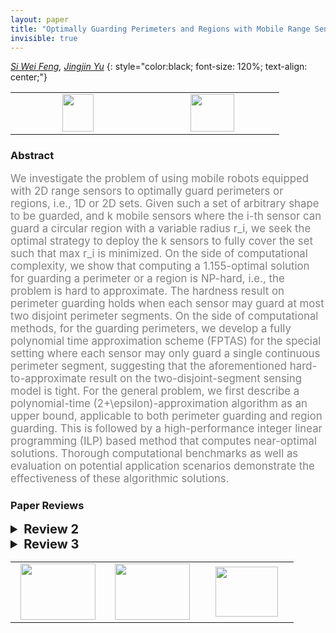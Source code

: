 ```yaml
---
layout: paper
title: "Optimally Guarding Perimeters and Regions with Mobile Range Sensors"
invisible: true
---
```

*[Si Wei Feng](https://sites.google.com/view/swfeng/homepage), [Jingjin Yu](https://arc.cs.rutgers.edu)*
{: style="color:black; font-size: 120%; text-align: center;"}

<table width="20%"> <tr>
<td style="width: 20%; text-align: center;"><a href="http://www.roboticsproceedings.org/rss16/p063.pdf"><img src="{{ site.baseurl }}/images/paper_link.png"
width = "50"  height = "60"/> </a> </td>

<td style="width: 20%; text-align: center;"><a href="nan"><img src="{{ site.baseurl }}/images/pheedloop_link.png"
width = "70"  height = "60"/> </a> </td>

</tr></table>

### Abstract
<html><p style="color:gray; font-size: 120%; text-align: justified;">
We investigate the problem of using mobile robots equipped with 2D range sensors to optimally guard perimeters or regions, i.e., 1D or 2D sets. Given such a set of arbitrary shape to be guarded, and k mobile sensors where the i-th sensor can guard a circular region with a variable radius r_i, we seek the optimal strategy to deploy the k sensors to fully cover the set such that max r_i is minimized. On the side of computational complexity, we show that computing a 1.155-optimal solution for guarding a perimeter or a region is NP-hard, i.e., the problem is hard to approximate. The hardness result on perimeter guarding holds when each sensor may guard at most two disjoint perimeter segments. On the side of computational methods, for the guarding perimeters, we develop a fully polynomial time approximation scheme (FPTAS) for the special setting where each sensor may only guard a single continuous perimeter segment, suggesting that the aforementioned hard-to-approximate result on the two-disjoint-segment sensing model is tight. For the general problem, we first describe a polynomial-time (2+\epsilon)-approximation algorithm as an upper bound, applicable to both perimeter guarding and region guarding. This is followed by a high-performance integer linear programming (ILP) based method that computes near-optimal solutions. Thorough computational benchmarks as well as evaluation on potential application scenarios demonstrate the effectiveness of these algorithmic solutions. 
</p></html>

### Paper Reviews
<details><summary style="font-size:20px;"><b> Review 2</b></summary>
<p style="color:gray; font-size: 120%; text-align: justified;">
This paper considers two related problems, Optimal Perimeter Guarding (OPG_2D) and Optimal Region Guarding (ORG_2D), with k robots each having a circular 2D range sensor. OPG_2D and ORG_2D together comprise the Optimal Set Guarding problem (OSG_2D). The goal is to use a set of mobile robots to monitor either the perimeter of a region (in OPG) or a region (ORG). The regions are assumed to have simple polygonal boundaries, with zero or more simple polygonal obstacles. The objective being minimized is the sensor radius, and the solution also computes the locations of the robots. The main theoretical result in the paper is an inapproximability result showing that finding solutions for OSG_2D with an approximation factor within 1.155 is NP-hard. This result builds on prior results [22, 23] on vertex cover for planar graphs of maximum degree 3, by designing a 3-net backbone structure. The main algorithmic results are three types of algorithms. The first is a (1+ epsilon) approximation algorithm that discretizes the perimeter (or region) using lengths of 2*epsilon (or squares of epsilon^2), where each sensor is responsible to guard only a single continuous perimeter segment. This algorithm, which involves a binary search on the decision version of the problem, is called AL_OPG_2D_CONT and is a fully polynomial time approximation scheme (FPTAS). The second class of algorithm gives a (2+ epsilon) approximation using results from the facility location problem (or equivalently, the k-center problem). The third class of algorithm uses a discretization of the perimeter (or region) and presents an integer linear program formulation. Finally, simulation results are presented on synthetically generated simple polygons and comparison of the various algorithms are given in terms of computational time and quality of the solutions generated. Practical examples on two different environments are presented as well.The paper is technically strong. However minimizing the sensor radius to guard a perimeter or region does not seem well motivated. While the paper states that this decreased sensor footprint increases the resolution of the image data, this metric needs to be better justified. A more useful objective would be to minimize the number of robots needed to guard the perimeter/region. The paper also assumes that the robots are in fixed positions (given by the solution). This solution does not really use the mobility of the robots beyond getting them to the desired fixed locations. Wouldn't it be more effective to have robots patrolling at a sufficiently high frequency? If using drones for the two application senarios (Section V B), practical constraints like limited battery life would make it harder to use such solutions.Section II: The definition of size(k, D) is a little hard to grasp. Are the center locations c1,..., ck defined over R^2? From the current definition it appears that the center locations are fixed, making one of the two minimizations redundant. Perhaps providing a geometric/physical interpretation for size(k, D) would help, particularly given its use throughout the paper. Section III A: The selection of m in the conversion of an edge uw to a path is not discussed. This is important since it appears that there is an implicit assumption that the curvature of each the paths is smooth, i.e., there are no abrupt changes in the angles between two consecutive unit segments of a path. If the curvature were not smooth then it may happen that a circle of radius alpha covers more than 4 points from the vertical bars. However, under the smooth curvature constraint, it is not clear if an appropriate 3-net can always be created. Section III B was confusing. It was not clear why for small enough delta, P is a polygon with holes. Fig 8 also did not help me identify the holes in the polygon. Perhaps the holes can be identified in the figure. Isn't the polygon in Fig 8(a) a simple polygon (assuming its end caps are closed)?Section III B: Is the definition of K correct? Should the 2 be in the denominator?What does it mean to say "each sensor can cover at most two disjoint perimeter segments"? That the lengths of the segments must be less than the diameter of the sensor circle? Is this the case in Fig 12?Section IV A: M[] is used without being defined.Theorem IV.1: Does "continuous coverage" refer to coverage of continuous perimeter segments, or coverage continuous in time? Both occur here.Table III: The run times do not show a consistent decrease with increasing k, especially in the last two rows. So the scalability of the ILP is not clear.Last sentence of Section V A is a bit puzzling. Unclear how AL_OPG_2D_ILP is "getting very close to being 1-optimal".Section V does not state the values of the epsilon parameter. It is not clear how close to optimal the solutions are.It appears it should be possible to extend your OPG solutions to the case when the perimeters of the interior holes should also be guarded.Could a mixed ILP optimize the locations of the sensors on the continuous R^2 domain?Have you considered the problem of reducing the number of robots for fixed sensor radius? What about optimizing both the number of robots and the sensor radius?Presentation suggestions:The introduction describes the sensors as 2D range sensors, whereas Section II describes a quadcopter with a vision sensor. The model seems to better match the latter -- why the use of the term "range sensor"?Since the regions in the environment are modeled as simple polygons, this should be made clear in the Abstract and/or Introduction.There are some awkwardly worded/unclear sentences. For example, the first sentence of the last paragraph of Section II. Also, the first sentence of the proof of Theorem III.3.Section II A: In the definition of L, the summation should be over uw \in E(G).There are several grammatical errors throughout the paper. A careful proofreading should eliminate them. For example, the wording of Theorem III.1.Section III A, last sentence of first paragraph should end with "3 (left)."Theorem III.3: Is d_u the degree of u? Please define.Fig 13: What is the discretization value of epsilon here? The left and right figures appear to have different discretizations.References: A little attention should be given to appropriate capitalization in the references. For example, Kepler, NP-complete, R^3. Titles of conferences, journals, and books should also be appropriately capitalized.
</p> </details>

<details><summary style="font-size:20px;"><b> Review 3</b></summary>
<p style="color:gray; font-size: 120%; text-align: justified;">
This paper presents an analysis of the coverage planning problem for a computer science perspective. This contribution is interesting and work on this topic would be a welcome contribution to the field. My concerns with the paper surround the thoroughness and clarity of its technical results and the scientific rigour of its experiments.---Technical Analysis---The paper presents an analysis that seeks to show that the perimeter/area coverage problem cannot be solved in polynomial time to a better approximation than 2\sqrt{3}/3 for the area problem and 1.155 for the perimeter problem, unless P=NP. This analysis is made by proving the hardness of guarding a "3-net", then showing that a 3-net can approximate "simple polygons". In doing so, they also demonstrate that any polygon can be converted to a 3-net by replacing vertices with cycles.I found this analysis difficult to follow, and can only provide comments at a low level with the aim of improving the communication of the results.1. It is not stated clearly whether the results assume that the given k robots are capable of covering the target region and, other than in one algorithm, it is not discussed what would happen if they cannot. Relatedly, what assumptions are made about the range of the sensing radius, is it assumed to extend to infinity?2. What is meant by "continuous boundary segments"  in phrases such as "each sensor may only guard a single continuous perimeter segment" or "no more than two continuous boundary segments". My understanding is that a side of a polygon would be a single continuous perimeter segment, and a corner would be where two continuous perimeter segments meet. But are the statements meant to include/preclude two sides that are topologically distant but spatially close, i.e., parallel?3. In the preliminaries section, the size of a 2D simple polygonal region is defined as:    size(k, D) = min_{c1,...,ck} max_{p\inD} min_{1<=i<=k} || c_i - p ||This equation is fundamental to the analysis and I believe the reader would benefit from more explanation and intuition. It is not readily apparent to me what effect the left-most minimum has if the first minimum is specifying the c_i. Is there some interaction between c_i and p?4. In the proof of Theorem III.1 it is stated that: "For a path u...w on T_G , since the path length is odd, [...]". It is not obvious to me why every path in T_G must be of odd path length.5. Theorem III.1 is stated to prove NP-hardness, yet the proof itself makes no mention of NP. If this result comes from proving that the theorem is equivalent to something that is previously known to be NP, then please make this fact explicit and include a citation to the proof of the connected result.6. Possible typo on page 4 in the statement "Let K = ((L - |E|)2 + k)", should it be /2?7. A number of results are presented about a graph with maximum degree 3, including extending these results to simple polygons, well before demonstrating that any graph can be converted to such a graph using the technique illustrated in Fig. 9. I think it would be helpful to readers to reconsider the order of this presentation such that the generality of the 3-net to higher-degree graphs was presented before the connections to simple polygons.---Algorithms---The paper presents algorithms with bounded optimality for the perimeter and area coverage problems. 1. What is "OPT" in the statement "OPT + \epsilon" on page 6?2. Do the algorithms search for r or r*? On pg. 6 you say "given a candidate radius r" but on pg. 7 you say "we can do a binary search on r*". My current understanding is that r* represents the true optimum and that r is the approximate radius found by the algorithm, is that correct?---Experimental Results---The paper presents multiple runs on simulated results and on two real-world motivated problems. The simulated results are run for 100 trials (perimeter) and 10 trials (ILP).1. It is stated that the variances are small and therefore not necessary to report in detail; however, the provided "normalized average standard deviations" are given as 0.06 (Table 1) and 0.125 (Table 2) and 0.545 (Table 3). None of these can be taken as small given that they are each larger than a number of the results in their respective tables.2. 10 runs is of questionable statistical significance.---Minor Typos---This is not a complete list of typos or other minor mistakespg. 4: "On natural restriction"pg. 5: "we first describe a method that used for discretizing the problem"pg. 7: "then start to check the feasibility of following integer programming model"
</p> </details>

<table width="100%"><tr><td style="width: 30%; text-align: center;"><a href="{{ site.baseurl }}/program/papers/62"> <img src="{{ site.baseurl }}/images/previous_icon.png" width = "120"  height = "90"/> </a> </td>

<td style="width: 30%; text-align: center;"><a href="{{ site.baseurl }}/program/papers"> <img src="{{ site.baseurl }}/images/overview_icon.png" width = "120"  height = "90"/> </a> </td> 

<td style="width: 30%; text-align: center;"><a href="{{ site.baseurl }}/program/papers/64"> <img src="{{ site.baseurl }}/images/next_icon.png" width = "100"  height = "80"/> </a> </td> 

</tr></table>

